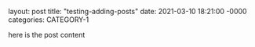 layout: post
title: "testing-adding-posts"
date: 2021-03-10 18:21:00 -0000
categories: CATEGORY-1



here is the post content